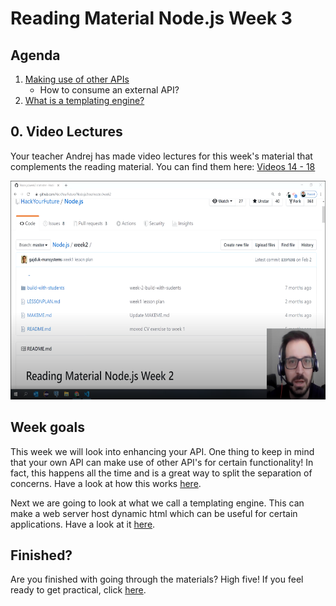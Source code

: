 # Reading Material Node.js Week 3

## Agenda

1. [Making use of other APIs](https://study.hackyourfuture.net/node/consuming-apis.md)
   - How to consume an external API?
2. [What is a templating engine?](https://study.hackyourfuture.net/node/templating.md)

## 0. Video Lectures

Your teacher Andrej has made video lectures for this week's material that complements the reading material. You can find them here: [Videos 14 - 18](https://www.youtube.com/playlist?list=PLVYDhqbgYpYXpc_l_Vlj8yz3LjgkkWXnn)

<a href="https://www.youtube.com/playlist?list=PLVYDhqbgYpYXpc_l_Vlj8yz3LjgkkWXnn" target="_blank"><img src="../assets/andrej.png" width="600" height="350" alt="HYF Video" /></a>

## Week goals

This week we will look into enhancing your API. One thing to keep in mind that your own API can make use of other API's for certain functionality! In fact, this happens all the time and is a great way to split the separation of concerns. Have a look at how this works [here](https://study.hackyourfuture.net/node/consuming-apis.md).

Next we are going to look at what we call a templating engine. This can make a web server host dynamic html which can be useful for certain applications. Have a look at it [here](https://study.hackyourfuture.net/node/templating.md).
 
## Finished?

Are you finished with going through the materials? High five! If you feel ready to get practical, click [here](./MAKEME.md).
